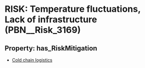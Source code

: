 # RISK: __Temperature fluctuations, Lack of infrastructure__ (PBN__Risk_3169)

## Property: has_RiskMitigation

* [Cold chain logistics](PBN__Mitigation_1620)

